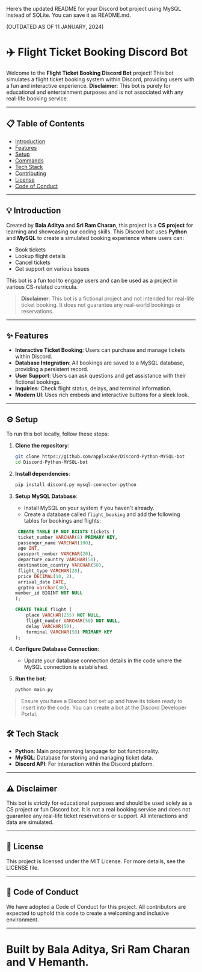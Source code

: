 Here’s the updated README for your Discord bot project using MySQL instead of SQLite. You can save it as README.md.

(OUTDATED AS OF 11 JANUARY, 2024)
# ✈️ Flight Ticket Booking Discord Bot

Welcome to the **Flight Ticket Booking Discord Bot** project! This bot simulates a flight ticket booking system within Discord, providing users with a fun and interactive experience. **Disclaimer**: This bot is purely for educational and entertainment purposes and is not associated with any real-life booking service.

---

## 📋 Table of Contents
- [Introduction](#-introduction)
- [Features](#-features)
- [Setup](#-setup)
- [Commands](#-commands)
- [Tech Stack](#-tech-stack)
- [Contributing](#-contributing)
- [License](#-license)
- [Code of Conduct](#-code-of-conduct)

---

## 💡 Introduction

Created by **Bala Aditya** and **Sri Ram Charan**, this project is a **CS project** for learning and showcasing our coding skills. This Discord bot uses **Python** and **MySQL** to create a simulated booking experience where users can:
- Book tickets
- Lookup flight details
- Cancel tickets
- Get support on various issues

This bot is a fun tool to engage users and can be used as a project in various CS-related curricula.

> **Disclaimer**: This bot is a fictional project and not intended for real-life ticket booking. It does not guarantee any real-world bookings or reservations.

---

## ✨ Features

- **Interactive Ticket Booking**: Users can purchase and manage tickets within Discord.
- **Database Integration**: All bookings are saved to a MySQL database, providing a persistent record.
- **User Support**: Users can ask questions and get assistance with their fictional bookings.
- **Inquiries**: Check flight status, delays, and terminal information.
- **Modern UI**: Uses rich embeds and interactive buttons for a sleek look.

---

## ⚙️ Setup

To run this bot locally, follow these steps:

1. **Clone the repository**:
   ```bash
   git clone https://github.com/applxcake/Discord-Python-MYSQL-bot
   cd Discord-Python-MYSQL-bot
   ```

2. **Install dependencies**:
   ```bash
   pip install discord.py mysql-connector-python
   ```

3. **Setup MySQL Database**:
   - Install MySQL on your system if you haven't already.
   - Create a database called `flight_booking` and add the following tables for bookings and flights:

   ```sql
    CREATE TABLE IF NOT EXISTS tickets (
    ticket_number VARCHAR(8) PRIMARY KEY,
    passenger_name VARCHAR(100),
    age INT,
    passport_number VARCHAR(20),
    departure_country VARCHAR(50),
    destination_country VARCHAR(50),
    flight_type VARCHAR(20),
    price DECIMAL(10, 2),
    arrival_date DATE,
    grptno varchar(30),
   member_id BIGINT NOT NULL
   );

   CREATE TABLE flight (
       place VARCHAR(255) NOT NULL,
       flight_number VARCHAR(50) NOT NULL,
       delay VARCHAR(50),
       terminal VARCHAR(50) PRIMARY KEY
   );
   ```

4. **Configure Database Connection**:
   - Update your database connection details in the code where the MySQL connection is established.

5. **Run the bot**:
   ```bash
   python main.py
   ```

> Ensure you have a Discord bot set up and have its token ready to insert into the code. You can create a bot at the Discord Developer Portal.

## 🛠️ Tech Stack

- **Python**: Main programming language for bot functionality.
- **MySQL**: Database for storing and managing ticket data.
- **Discord API**: For interaction within the Discord platform.

---

## ⚠️ Disclaimer

This bot is strictly for educational purposes and should be used solely as a CS project or fun Discord bot. It is not a real booking service and does not guarantee any real-life ticket reservations or support. All interactions and data are simulated.

---

## 📝 License

This project is licensed under the MIT License. For more details, see the LICENSE file.

---

## 📜 Code of Conduct

We have adopted a Code of Conduct for this project. All contributors are expected to uphold this code to create a welcoming and inclusive environment.

---

# Built by Bala Aditya, Sri Ram Charan and V Hemanth.
